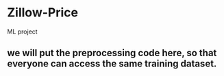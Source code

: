 # Zillow-Price
ML project

## we will put the preprocessing code here, so that everyone can access the same training dataset.

